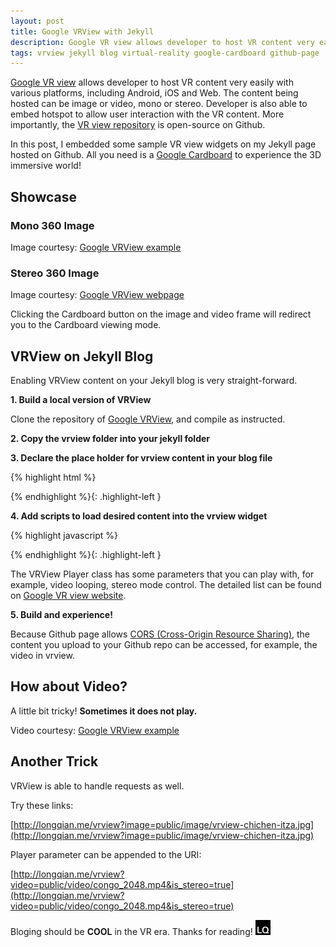 ```yaml
---
layout: post
title: Google VRView with Jekyll 
description: Google VR view allows developer to host VR content very easily with various platforms, including Android, iOS and Web. In this post, I embedded some sample VR view widgets on my Jekyll page hosted on Github. All you need is a Google Cardboard to experience the 3D immersive world.
tags: vrview jekyll blog virtual-reality google-cardboard github-page
---
```


<style>
.highlight-left {margin-left: 0}
</style>

[Google VR view](https://developers.google.com/vr/concepts/vrview) allows developer to host VR content very easily with various platforms, including Android, iOS and Web. The content being hosted can be image or video, mono or stereo. Developer is also able to embed hotspot to allow user interaction with the VR content. More importantly, the [VR view repository](https://github.com/googlevr/vrview) is open-source on Github.

In this post, I embedded some sample VR view widgets on my Jekyll page hosted on Github. All you need is a [Google Cardboard](https://vr.google.com/cardboard/) to experience the 3D immersive world!

## Showcase

### Mono 360 Image

<div id="vrview-image-mono"></div>

Image courtesy: [Google VRView example](http://googlevr.github.io/vrview/examples/gallery/index.html)

### Stereo 360 Image

<div id="vrview-image-stereo"></div>

Image courtesy: [Google VRView webpage](https://developers.google.com/vr/concepts/vrview)

Clicking the Cardboard button on the image and video frame will redirect you to the Cardboard viewing mode.

## VRView on Jekyll Blog

Enabling VRView content on your Jekyll blog is very straight-forward.

**1. Build a local version of VRView**

Clone the repository of [Google VRView](https://github.com/googlevr/vrview), and compile as instructed.

**2. Copy the vrview folder into your jekyll folder**

**3. Declare the place holder for vrview content in your blog file**

{% highlight html %}
<div id="vrview-image-mono"></div>
{% endhighlight %}{: .highlight-left }

**4. Add scripts to load desired content into the vrview widget**

{% highlight javascript %}
<script>
window.addEventListener('load', onVrViewLoad);
function onVrViewLoad() {
  var vrView1 = new VRView.Player('#vrview-image-mono', {
    image: '/public/image/vrview-taj-mahal.jpg',
    is_stereo: false,
    width: '100%',
    height: 360
  });
}
</script>
{% endhighlight %}{: .highlight-left }

The VRView Player class has some parameters that you can play with, for example, video looping, stereo mode control. The detailed list can be found on [Google VR view website](https://developers.google.com/vr/concepts/vrview-web).

**5. Build and experience!**

Because Github page allows [CORS (Cross-Origin Resource Sharing)](https://en.wikipedia.org/wiki/Cross-origin_resource_sharing), the content you upload to your Github repo can be accessed, for example, the video in vrview.

## How about Video?

A little bit tricky! **Sometimes it does not play.**

<div id="vrview-video-stereo"></div>

Video courtesy: [Google VRView example](http://googlevr.github.io/vrview/examples/video/index.html)

## Another Trick

VRView is able to handle requests as well.

Try these links:

[http://longqian.me/vrview?image=public/image/vrview-chichen-itza.jpg](http://longqian.me/vrview?image=public/image/vrview-chichen-itza.jpg)

Player parameter can be appended to the URI:

[http://longqian.me/vrview?video=public/video/congo_2048.mp4&is_stereo=true](http://longqian.me/vrview?video=public/video/congo_2048.mp4&is_stereo=true)


Bloging should be **COOL** in the VR era. Thanks for reading! <img class="inline" src="/public/LQ144x144.png" alt="LQ" style="width:1.5rem;height:1.5rem;" />



<script src="/vrview/build/three.min.js"></script>
<script src="/vrview/build/vrview.min.js"></script>
<script>
window.addEventListener('load', onVrViewLoad1)
window.addEventListener('load', onVrViewLoad2)
window.addEventListener('load', onVrViewLoad3)
function onVrViewLoad1() {
  var vrView1 = new VRView.Player('#vrview-image-mono', {
    image: '/public/image/vrview-taj-mahal.jpg',
    is_stereo: false,
    width: '100%',
    height: 360
  });
}

function onVrViewLoad2() {
  var vrView2 = new VRView.Player('#vrview-image-stereo', {
    image: '/public/image/vrview-coral.jpg',
    is_stereo: true,
    width: '100%',
    height: 360
  });
}

function onVrViewLoad3() {
  var vrView3 = new VRView.Player('#vrview-video-stereo', {
    video: '/public/video/congo_2048.mp4',
    is_stereo: true,
    width: '100%',
    height: 360,
    default_yaw: 180,
    loop: true
  });
}

</script>

